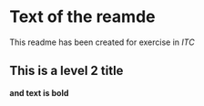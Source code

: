 # Text of the reamde

This readme has been created for exercise in _ITC_ 

## This is a level 2 title

**and text is bold**
